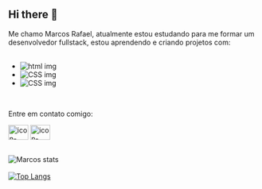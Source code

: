 ## Hi there 👋

Me chamo Marcos Rafael, atualmente estou estudando para me formar um desenvolvedor fullstack, estou aprendendo e criando projetos com:
<br>
<br>
- <img src="https://img.shields.io/badge/HTML-239120?style=for-the-badge&logo=html5&logoColor=white"
                alt="html img">
- <img src="https://img.shields.io/badge/CSS-239120?&style=for-the-badge&logo=css3&logoColor=white"
                alt="CSS img">
- <img src="https://img.shields.io/badge/JavaScript-F7DF1E?style=for-the-badge&logo=javascript&logoColor=black"
                alt="CSS img">
<br>

<p>Entre em contato comigo: </p>
<a href="https://www.linkedin.com/in/marcos-rafael-19a053256/" target="blank"><img align="center" src="https://cdn.jsdelivr.net/npm/simple-icons@3.0.1/icons/linkedin.svg" alt="icon-linkedin" height="30" width="40" /></a>
<a href="https://www.instagram.com/marcosrafaeell/" target="blank"><img align="center" src="https://cdn.jsdelivr.net/npm/simple-icons@3.0.1/icons/instagram.svg" alt="icon-instagram" height="30" width="40" /></a>
  
<br>
<br>
  
![Marcos stats](https://github-readme-stats.vercel.app/api?username=marcosrafael02&show_icons=true&theme=transparent)
<br>
<br>
[![Top Langs](https://github-readme-stats.vercel.app/api/top-langs/?username=marcosrafael02)](https://github.com/anuraghazra/github-readme-stats)

